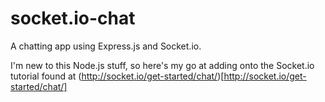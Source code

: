 # socket.io-chat

A chatting app using Express.js and Socket.io.

I'm new to this Node.js stuff, so here's my go at adding onto the Socket.io tutorial found at (http://socket.io/get-started/chat/)[http://socket.io/get-started/chat/]